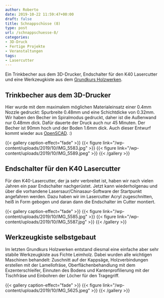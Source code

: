 ```yaml
---
author: Roberto
date: 2019-10-22 11:59:47+00:00
draft: false
title: Schnappschüsse (8)
type: post
url: /schnappschuesse-8/
categories:
- 3D-Druck
- Fertige Projekte
- Veranstaltungen
tags:
- Lasercutter
---
```





Ein Trinkbecher aus dem 3D-Drucker, Endschalter für den K40 Lasercutter und eine Werkzeugkiste aus dem [Grundkurs Holzwerken](/grundkurs-holzwerken/).





<!-- more -->





## Trinkbecher aus dem 3D-Drucker







Hier wurde mit dem maximalem möglichen Materialeinsatz einer 0.4mm Nozzle gedruckt: Spurbreite 0.48mm und eine Schichtdicke von 0.32mm. Wir haben den Becher im Spiralmodus gedruckt, daher ist die Außenwand nur 0.48mm dick. Dafür dauerte der Druck auch nur 45 Minuten. Der Becher ist 90mm hoch und der Boden 1.6mm dick. Auch dieser Entwurf kommt wieder aus [OpenSCAD](https://www.openscad.org). :)





  {{< gallery caption-effect="fade" >}}
{{< figure link="/wp-content/uploads/2019/10/IMG_5583.jpg" >}}
{{< figure link="/wp-content/uploads/2019/10/IMG_5589.jpeg" >}}
{{< /gallery >}}





## Endschalter für den K40 Lasercutter







Für den K40-Lasercutter, der ja sehr verbreitet ist, haben wir nach vielen Jahren ein paar Endschalter nachgerüstet. Jetzt kann wiederholgenau und über die vorhandene Lasersaur/Chinasaur-Software der Startpunkt angefahren werden. Dazu haben wir im Lasercutter Acryl zugeschnitten, heiß in Form gebogen und daran dann die Endschalter im Cutter montiert.





  {{< gallery caption-effect="fade" >}}
{{< figure link="/wp-content/uploads/2019/10/IMG_5585.jpg" >}}
{{< figure link="/wp-content/uploads/2019/10/IMG_5587.jpg" >}}
{{< /gallery >}}





## Werkzeugkiste selbstgebaut







Im letzten Grundkurs Holzwerken entstand diesmal eine einfache aber sehr stabile Werkzeugkiste aus Fichte Leimholz. Dabei wurden alle wichtigen Maschinen behandelt: Zuschnitt auf der Kappsäge, Holzverbindungen erstellen mit der Lamellofräse, Oberflächenbehandlung mit dem Exzenterschleifer, Einnuten des Bodens und Kantenprofilierung mit der Tischfräse und Einbohren der Löcher für den Tragegriff.





{{< gallery caption-effect="fade" >}}
{{< figure link="/wp-content/uploads/2019/10/IMG_5625.jpeg" >}}
{{< /gallery >}}

